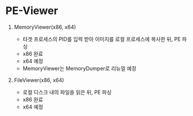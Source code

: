 # PE-Viewer

1. MemoryViewer(x86, x64)

    - 타겟 프로세스의 PID를 입력 받아 이미지를 로컬 프로세스에 복사한 뒤, PE 파싱
    - x86 완료
    - x64 예정
    - MemoryViewer는 MemoryDumper로 리뉴얼 예정


2. FileViewer(x86, x64)

    - 로컬 디스크 내의 파일을 읽은 뒤, PE 파싱
    - x86 완료
    - x64 예정
